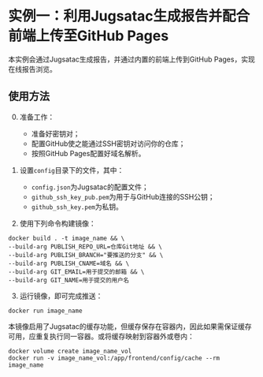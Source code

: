 # 实例一：利用Jugsatac生成报告并配合前端上传至GitHub Pages

本实例会通过Jugsatac生成报告，并通过内置的前端上传到GitHub Pages，实现在线报告浏览。


## 使用方法

0. 准备工作：
    * 准备好密钥对；
    * 配置GitHub使之能通过SSH密钥对访问你的仓库；
    * 按照GitHub Pages配置好域名解析。

1. 设置```config```目录下的文件，其中：
    
    * ```config.json```为Jugsatac的配置文件；
    * ```github_ssh_key_pub.pem```为用于与GitHub连接的SSH公钥；
    * ```github_ssh_key.pem```为私钥。

2. 使用下列命令构建镜像：

```
docker build . -t image_name && \
--build-arg PUBLISH_REPO_URL=仓库Git地址 && \
--build-arg PUBLISH_BRANCH="要推送的分支" && \
--build-arg PUBLISH_CNAME=域名 && \
--build-arg GIT_EMAIL=用于提交的邮箱 && \ 
--build-arg GIT_NAME=用于提交的用户名
```

3. 运行镜像，即可完成推送：

```
docker run image_name
```

本镜像启用了Jugsatac的缓存功能，但缓存保存在容器内，因此如果需保证缓存可用，应重复执行同一容器。或将缓存映射到容器外或卷内：

```
docker volume create image_name_vol
docker run -v image_name_vol:/app/frontend/config/cache --rm image_name
```
